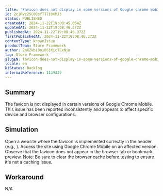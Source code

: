 ```yaml
---
title: 'Favicon does not display in some versions of Google chrome mobile'
id: 2c1RVz2SC0QsYTT7i0XMJ3
status: PUBLISHED
createdAt: 2024-11-22T19:08:45.054Z
updatedAt: 2024-11-22T19:08:46.372Z
publishedAt: 2024-11-22T19:08:46.372Z
firstPublishedAt: 2024-11-22T19:08:46.372Z
contentType: knownIssue
productTeam: Store Framework
author: 2mXZkbi0oi061KicTExNjo
tag: Store Framework
slugEN: favicon-does-not-display-in-some-versions-of-google-chrome-mobile
locale: en
kiStatus: Backlog
internalReference: 1139339
---
```


## Summary


The favicon is not displayed in certain versions of Google Chrome Mobile. This issue has been reported inconsistently and appears to affect specific device and browser configurations.


##

## Simulation


Open a website where the favicon is implemented correctly in the header (e.g., ).
Access the site using Google Chrome Mobile on an affected version.
Observe that the favicon does not appear in the browser tab or bookmark preview.
Note: Be sure to clear the browser cache before testing to ensure it's not a caching issue.


##

## Workaround


N/A





